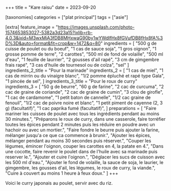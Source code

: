 +++
title = "Kare raisu"
date = 2023-09-20

[taxonomies]
categories = ["plat principal"]
tags = ["asie"]

[extra]
feature_image = "https://images.unsplash.com/photo-1574653853027-5382a3d23a15?ixlib=rb-4.0.3&ixid=M3wxMjA3fDB8MHxwaG90by1wYWdlfHx8fGVufDB8fHx8fA%3D%3D&auto=format&fit=crop&w=1472&q=80"
ingredients = [
  "500 g de cuisse de poulet ou du boeuf",
  "1 cas de sauce soja",
  "1 gros oignon",
  "1 grosse pomme de terre",
  "2 carottes",
  "500 ml de fond de volaille",
  "500 ml d'eau",
  "1 feuille de laurrier",
  "2 gousses d'ail rapé",
  "3 cm de gimgembre frais rapé",
  "3 cas d'huile de tournesol ou de colza",
  "sel"
]
ingredients_2_title = "Pour la marinade"
ingredients_2 = [
  "1 cas de miel",
  "1 cas de mirrin ou du vinaigre blanc",
  "1/2 pomme épluché et rapé type Gala",
  "1 pincée de sel",
]
ingredients_3_title = "Pour le roux de curry"
ingredients_3 = [
  "50 g de beurre",
  "60 g de farine",
  "2 cac de curcuma",
  "2 cac de graine de coriande",
  "2 cac de graine de cumin",
  "3 clou de girofle",
  "1 cac de cardamome",
  "1 petit baton de cannelle",
  "1/2 cac graine de fenouil",
  "1/2 cac de poivre noire et blanc",
  "1 petit piment de cayenne (2, 3 g) (facultatif)",
  "1 cac paprika fumé (facultatif)",
]
preparations = [
  "Faire mariner les cuisses de poulet avec tous les ingrédients pendant au moins 30 minutes.",
  "Préparons le roux de curry, dans une casserole, faire torréfier toutes les épices pendant 2 minutes puis les réduire en poudre avec un hachoir ou avec un mortier.",
  "Faire fondre le beurre puis ajouter la farine, mélanger jusqu'a ce que ca commence à brunir.",
  "Ajouter les épices, mélanger pendant au moins 30 secondes puis réserver.",
  "Couper les légumes, émincer l'oignon, couper les carottes en 4, la patate en 4.",
  "Dans une cocotte, faire revenir le poulet dans de l'huile avec sa marinade puis reserver le.",
  "Ajouter et cuire l'oignon.",
  "Déglacer les sucs de cuisson avec les 500 ml d'eau.",
  "Ajouter le fond de volaille, la sauce de soja, le laurier, le gimgembre, les gousses d'ail, les légumes, le roux de curry, la viande.",
  "Cuire à couvert au moins 1 heure à feux doux."
]
+++

Voici le curry japonais au poulet, servir avec du riz.
